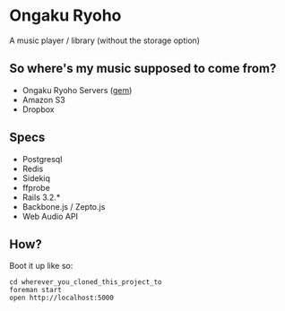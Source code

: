# Ongaku Ryoho
A music player / library (without the storage option)

## So where's my music supposed to come from?
+ Ongaku Ryoho Servers ([gem](https://github.com/icidasset/ongaku_ryoho_server))
+ Amazon S3
+ Dropbox

## Specs
+ Postgresql
+ Redis
+ Sidekiq
+ ffprobe
+ Rails 3.2.*
+ Backbone.js / Zepto.js
+ Web Audio API

## How?
Boot it up like so:

    cd wherever_you_cloned_this_project_to
    foreman start
    open http://localhost:5000
